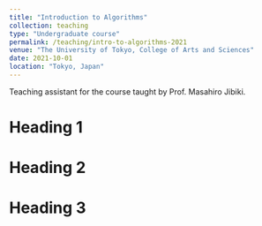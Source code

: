 ```yaml
---
title: "Introduction to Algorithms"
collection: teaching
type: "Undergraduate course"
permalink: /teaching/intro-to-algorithms-2021
venue: "The University of Tokyo, College of Arts and Sciences"
date: 2021-10-01
location: "Tokyo, Japan"
---
```


Teaching assistant for the course taught by Prof. Masahiro Jibiki.

Heading 1
======

Heading 2
======

Heading 3
======